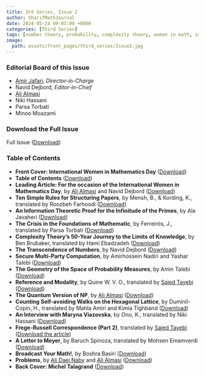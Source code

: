 ```yaml
---
title: 3rd Series, Issue 2
author: SharifMathJournal
date: 2024-05-24 09:03:00 +0800
categories: [Third Series]
tags: [number theory, probability, complexity theory, women in math, information theory, geometry, measure theory, cryptography, foundations of mathematics, logic, correspondence, Frege, Russel, philosophy of mathematics, set theory, quantum computing, problems, Maryna Viazovska, Michel Talagrand]
image:
  path: assets/front_pages/third_series/Issue2.jpg
---
```

### Editorial Board of this Issue
- [Amir Jafari](https://math.sharif.ir/faculties/ajafari), _Director-in-Charge_
- Navid Dejbord, _Editor-in-Chief_
- [Ali Almasi](https://ali-almasi.github.io)
- Niki Hassani
- Parsa Torbati
- Minoo Moazami
   
### Download the Full Issue
Full Issue ([Download](/assets/archive/thirdSeries/3rdSeries_Issue2.pdf))

### Table of Contents
- **Front Cover: International Women in Mathematics Day** ([Download](/assets/archive/thirdSeries/articles/Issue2/1.pdf))
- **Table of Contents** ([Download](/assets/archive/thirdSeries/articles/Issue2/2.pdf))
- **Leading Article: For the occasion of the International Women in Mathematics Day**, by [Ali Almasi](https://ali-almasi.github.io/) and Navid Dejbord ([Download](/assets/archive/thirdSeries/articles/Issue2/3.pdf))
- **Ten Simple Rules for Structuring Papers**, by Mensh, B., & Kording, K., translated by Roozbeh Farhoodi ([Download](/assets/archive/thirdSeries/articles/Issue2/4.pdf))
- **An Information Theoretic Proof for the Infinitude of the Primes**, by Ala Javaheri ([Download](/assets/archive/thirdSeries/articles/Issue2/5.pdf))
- **The Crisis in the Foundations of Mathematic**, by Ferreirós, J., translated by Parsa Torbati ([Download](/assets/archive/thirdSeries/articles/Issue2/6.pdf))
- **Complexity Theory’s 50-Year Journey to the Limits of Knowledge**, by Ben Brubaker, translated by Hami Ebadzadeh ([Download](/assets/archive/thirdSeries/articles/Issue2/7.pdf))
- **The Transcendence of Numbers**, by Navid Dejbord ([Download](/assets/archive/thirdSeries/articles/Issue2/8.pdf))
- **Secure Multi-Party Computation**, by Amirhossein Nadiri and Yashar Talebi ([Download](/assets/archive/thirdSeries/articles/Issue2/9.pdf))
- **The Geometry of the Space of Probability Measures**, by Amin Talebi ([Download](/assets/archive/thirdSeries/articles/Issue2/10.pdf))
- **Reference and Modality**, by Quine W. V. O., translated by [Sajed Tayebi](https://ipm.ac.ir/personalinfo.jsp?PeopleCode=IP0900027) ([Download](/assets/archive/thirdSeries/articles/Issue2/11.pdf))
- **The Quantum Version of NP**, by [Ali Almasi](https://ali-almasi.github.io/) ([Download](/assets/archive/thirdSeries/articles/Issue2/12.pdf))
- **Counting Self-avoiding Walks on the Hexagonal Lattice**, by Duminil-Copin, H., translated by Mahla Amiri and Kimia Tighband ([Download](/assets/archive/thirdSeries/articles/Issue2/13.pdf))
- **An Interview with Maryna Viazovska**, by Ono, K., translated by Niki Hassani ([Download](/assets/archive/thirdSeries/articles/Issue2/14.pdf))
- **Frege-Russell Correspondence (Part 2)**, translated by [Sajed Tayebi](https://ipm.ac.ir/personalinfo.jsp?PeopleCode=IP0900027) ([Download the article](/assets/archive/thirdSeries/articles/Issue2/15.pdf))
- **A Letter to Meyer**, by Baruch Spinoza, translated by Mohsen Emamverdi ([Download](/assets/archive/thirdSeries/articles/Issue2/16.pdf))
- **Broadcast Your Math!**, by Boshra Basiri ([Download](/assets/archive/thirdSeries/articles/Issue2/17.pdf))
- **Problems**, by [Ali Daei Naby](https://ca.linkedin.com/in/ali-daei-naby-448873b6?original_referer=https%3A%2F%2Fwww.google.com%2F) and [Ali Almasi](https://ali-almasi.github.io/)  ([Download](/assets/archive/thirdSeries/articles/Issue2/18.pdf))
- **Back Cover: Michel Talagrand** ([Download](/assets/archive/thirdSeries/articles/Issue2/19.pdf))




